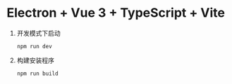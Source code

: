 # Electron + Vue 3 + TypeScript + Vite

1. 开发模式下启动

   ```shell
   npm run dev
   ```

2. 构建安装程序

   ```shell
   npm run build
   ```

   
